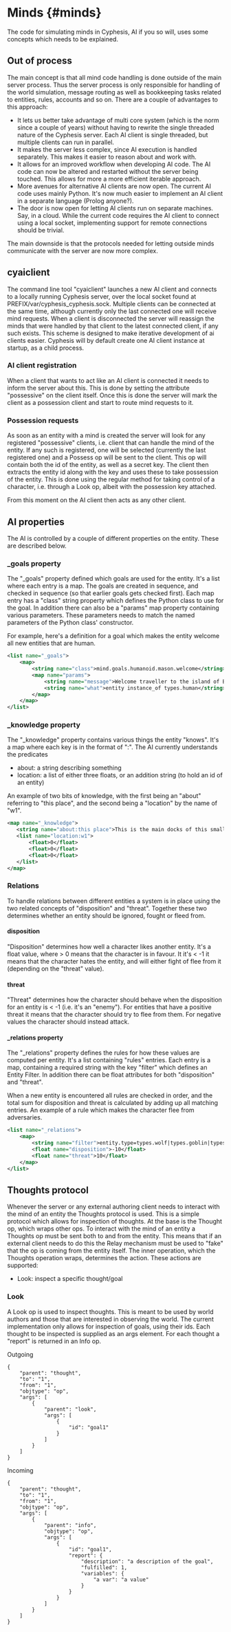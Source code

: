 Minds      {#minds}
=====

The code for simulating minds in Cyphesis, AI if you so will, uses some concepts which needs to be explained.

## Out of process

The main concept is that all mind code handling is done outside of the main server process. Thus the server process is only responsible for handling of the world simulation, message routing as well as bookkeeping tasks related to entities, rules, accounts and so on. There are a couple of advantages to this approach:

* It lets us better take advantage of multi core system (which is the norm since a couple of years) without having to rewrite the single threaded nature of the Cyphesis server. Each AI client is single threaded, but multiple clients can run in parallel.
* It makes the server less complex, since AI execution is handled separately. This makes it easier to reason about and work with.
* It allows for an improved workflow when developing AI code. The AI code can now be altered and restarted without the server being touched. This allows for more a more efficient iterable approach.
* More avenues for alternative AI clients are now open. The current AI code uses mainly Python. It's now much easier to implement an AI client in a separate language (Prolog anyone?).
* The door is now open for letting AI clients run on separate machines. Say, in a cloud. While the current code requires the AI client to connect using a local socket, implementing support for remote connections should be trivial.

The main downside is that the protocols needed for letting outside minds communicate with the server are now more complex.

## cyaiclient

The command line tool "cyaiclient" launches a new AI client and connects to a locally running Cyphesis server, over the local socket found at PREFIX/var/cyphesis_cyphesis.sock. Multiple clients can be connected at the same time, although currently only the last connected one will receive mind requests. When a client is disconnected the server will reassign the minds that were handled by that client to the latest connected client, if any such exists. This scheme is designed to make iterative development of ai clients easier.
Cyphesis will by default create one AI client instance at startup, as a child process.

### AI client registration

When a client that wants to act like an AI client is connected it needs to inform the server about this. This is done by setting the attribute "possessive" on the client itself. Once this is done the server will mark the client as a possession client and start to route mind requests to it.

### Possession requests

As soon as an entity with a mind is created the server will look for any registered "possessive" clients, i.e. client that can handle the mind of the entity. If any such is registered, one will be selected (currently the last registered one) and a Possess op will be sent to the client. This op will contain both the id of the entity, as well as a secret key. The client then extracts the entity id along with the key and uses these to take possession of the entity. This is done using the regular method for taking control of a character, i.e. through a Look op, albeit with the possession key attached.

From this moment on the AI client then acts as any other client.

## AI properties

The AI is controlled by a couple of different properties on the entity. These are described below.

### _goals property

The "_goals" property defined which goals are used for the entity. It's a list where each entry is a map. The goals are created in sequence, and checked in sequence (so that earlier goals gets checked first).
Each map entry has a "class" string property which defines the Python class to use for the goal. In addition there can also be a "params" map property containing various parameters. These parameters needs to match the named parameters of the Python class' constructor.

For example, here's a definition for a goal which makes the entity welcome all new entities that are human.
```xml
<list name="_goals">
    <map>
        <string name="class">mind.goals.humanoid.mason.welcome</string>
        <map name="params">
            <string name="message">Welcome traveller to the island of Braga! You look tired and hungry. Come closer and let me introduce this place.</string>
            <string name="what">entity instance_of types.human</string>
        </map>
    </map>
</list>
```

### _knowledge property

The "_knowledge" property contains various things the entity "knows". It's a map where each key is in the format of "<predicate>:<subject>". The AI currently understands the predicates

* about: a string describing something
* location: a list of either three floats, or an addition string (to hold an id of an entity)

An example of two bits of knowledge, with the first being an "about" referring to "this place", and the second being a "location" by the name of "w1". 

```xml
<map name="_knowledge">
   <string name="about:this place">This is the main docks of this small island. Most visitors arrive here by boat.</string>
   <list name="location:w1">
       <float>0</float>
       <float>0</float>
       <float>0</float>
   </list>
</map> 
```

### Relations

To handle relations between different entities a system is in place using the two related concepts of "disposition" and "threat". Together these two determines whether an entity should be ignored, fought or fleed from.

#### disposition

"Disposition" determines how well a character likes another entity. It's a float value, where > 0 means that the character is in favour. It it's < -1 it means that the character hates the entity, and will either fight of flee from it (depending on the "threat" value).

#### threat

"Threat" determines how the character should behave when the disposition for an entity is < -1 (i.e. it's an "enemy"). For entities that have a positive threat it means that the character should try to flee from them. For negative values the character should instead attack.

#### _relations property

The "_relations" property defines the rules for how these values are computed per entity. It's a list containing "rules" entries. Each entry is a map, containing a required string with the key "filter" which defines an Entity Filter.
In addition there can be float attributes for both "disposition" and "threat".

When a new entity is encountered all rules are checked in order, and the total sum for disposition and threat is calculated by adding up all matching entries.
An example of a rule which makes the character flee from adversaries.

```xml
<list name="_relations">
    <map>
        <string name="filter">entity.type=types.wolf|types.goblin|types.bear|types.skeleton|types.lych</string>
        <float name="disposition">-10</float>
        <float name="threat">10</float>
    </map>
</list>
```  

## Thoughts protocol

Whenever the server or any external authoring client needs to interact with the mind of an entity the Thoughts protocol is used. This is a simple protocol which allows for inspection of thoughts.
At the base is the Thought op, which wraps other ops.
To interact with the mind of an entity a Thoughts op must be sent both to and from the entity. This means that if an external client needs to do this the Relay mechanism must be used to "fake" that the op is coming from the entity itself.
The inner operation, which the Thoughts operation wraps, determines the action. These actions are supported:

* Look: inspect a specific thought/goal

### Look
A Look op is used to inspect thoughts. This is meant to be used by world authors and those that are interested in observing the world.
The current implementation only allows for inspection of goals, using their ids.
Each thought to be inspected is supplied as an args element.
For each thought a "report" is returned in an Info op.

Outgoing
```
{
	"parent": "thought",
	"to": "1",
	"from": "1",
	"objtype": "op",
	"args": [
		{
			"parent": "look",
			"args": [
				{
					"id": "goal1"
				}
			]
		}
	]
}
```
Incoming
```
{
	"parent": "thought",
	"to": "1",
	"from": "1",
	"objtype": "op",
	"args": [
		{
			"parent": "info",
			"objtype": "op",
			"args": [
				{
					"id": "goal1",
					"report": {
						"description": "a description of the goal",
						"fulfilled": 1,
						"variables": {
							"a var": "a value"
						}
					}
				} 
			]
		}
	]
}
```
